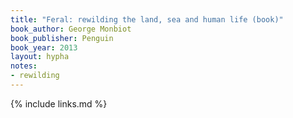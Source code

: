 ```yaml
---
title: "Feral: rewilding the land, sea and human life (book)"
book_author: George Monbiot
book_publisher: Penguin
book_year: 2013
layout: hypha
notes:
- rewilding
---
```


{% include links.md %}